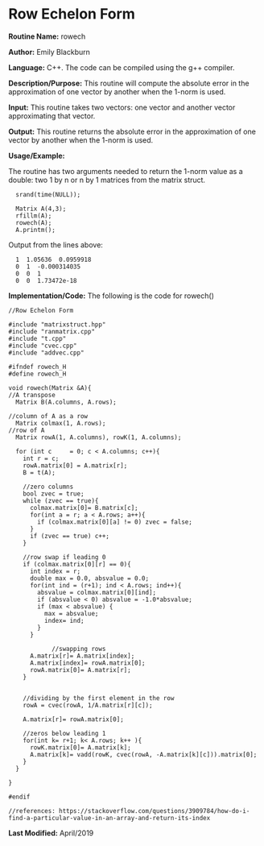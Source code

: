 # Row Echelon Form

**Routine Name:**           rowech

**Author:** Emily Blackburn

**Language:** C++. The code can be compiled using the g++ compiler.

**Description/Purpose:** This routine will compute the absolute error in the approximation of one vector by another when the 1-norm is used. 

**Input:** This routine takes two vectors: one vector and another vector approximating that vector.

**Output:** This routine returns the absolute error in the approximation of one vector by another when the 1-norm is used.

**Usage/Example:**

The routine has two arguments needed to return the 1-norm value as a double: two 1 by n or n by 1 matrices from the matrix struct.

      srand(time(NULL));
      
      Matrix A(4,3);
      rfillm(A);
      rowech(A);
      A.printm();

Output from the lines above:

      1  1.05636  0.0959918
      0  1  -0.000314035
      0  0  1
      0  0  1.73472e-18

**Implementation/Code:** The following is the code for rowech()

    //Row Echelon Form

    #include "matrixstruct.hpp"
    #include "ranmatrix.cpp"
    #include "t.cpp"
    #include "cvec.cpp"
    #include "addvec.cpp"

    #ifndef rowech_H
    #define rowech_H

    void rowech(Matrix &A){
    //A transpose 
      Matrix B(A.columns, A.rows);

    //column of A as a row  
      Matrix colmax(1, A.rows);
    //row of A
      Matrix rowA(1, A.columns), rowK(1, A.columns);

      for (int c     = 0; c < A.columns; c++){
        int r = c;
        rowA.matrix[0] = A.matrix[r]; 
        B = t(A);

        //zero columns
        bool zvec = true;
        while (zvec == true){
          colmax.matrix[0]= B.matrix[c];
          for(int a = r; a < A.rows; a++){
            if (colmax.matrix[0][a] != 0) zvec = false;
          }
          if (zvec == true) c++;
        }

        //row swap if leading 0
        if (colmax.matrix[0][r] == 0){
          int index = r;
          double max = 0.0, absvalue = 0.0;
          for(int ind = (r+1); ind < A.rows; ind++){
            absvalue = colmax.matrix[0][ind];
            if (absvalue < 0) absvalue = -1.0*absvalue;
            if (max < absvalue) {
              max = absvalue;
              index= ind;
            }  
          }

                //swapping rows
          A.matrix[r]= A.matrix[index];
          A.matrix[index]= rowA.matrix[0];
          rowA.matrix[0]= A.matrix[r];
        }


        //dividing by the first element in the row
        rowA = cvec(rowA, 1/A.matrix[r][c]);

        A.matrix[r]= rowA.matrix[0];

        //zeros below leading 1
        for(int k= r+1; k< A.rows; k++ ){
          rowK.matrix[0]= A.matrix[k];
          A.matrix[k]= vadd(rowK, cvec(rowA, -A.matrix[k][c])).matrix[0];
        }
      }

    }

    #endif

    //references: https://stackoverflow.com/questions/3909784/how-do-i-find-a-particular-value-in-an-array-and-return-its-index


**Last Modified:** April/2019
